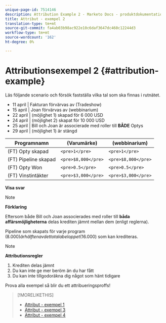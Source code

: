 ```yaml
---
unique-page-id: 7514146
description: Attribution Example 2 - Marketo Docs - produktdokumentation
title: Attribut - exempel 2
translation-type: tm+mt
source-git-commit: fa4ab03b98ac922e10c6daf3647dc460c12244d3
workflow-type: tm+mt
source-wordcount: '162'
ht-degree: 0%

---
```



# Attributionsexempel 2 {#attribution-example}

Läs följande scenario och försök fastställa vilka tal som ska finnas i rutnätet.

* 11 april | Fakturan förvärvas av (Tradeshow)
* 15 april | Joan förvärvas av (webbinarium)
* 22 april | (möjlighet 1) skapad för 6 000 USD
* 24 april | (möjlighet 2) skapat för 10 000 USD
* 25 april | Bill och Joan är associerade med roller till **BÅDE** Optys
* 29 april | (möjlighet 1) är stängd

| Programnamn | (Varumärke) | (webbinarium) |
|---|---|---|
| (FT) Opty skapad | `<pre>1</pre>` | `<pre>1</pre>` |
| (FT) Pipeline skapad | `<pre>$8,000</pre>` | `<pre>$8,000</pre>` |
| (FT) Opty Won | `<pre>0.5</pre>` | `<pre>0.5</pre>` |
| (FT) Vinstintäkter | `<pre>$3,000</pre>` | `<pre>$3,000</pre>` |

**Visa svar**

>[!NOTE]
>
>**Förklaring**
>
>Eftersom både Bill och Joan associerades med roller till **båda affärsmöjligheterna** delas krediten jämnt mellan dem (enligt reglerna).
>
>Pipeline som skapats för varje program ($8.000) är hälften av det totala beloppet ($16.000) som kan krediteras.

>[!NOTE]
>
>**Attributionsregler**
>
>1. Krediten delas jämnt
>1. Du kan inte ge mer beröm än du har fått
>1. Du kan inte tillgodoräkna dig något som hänt tidigare


Prova alla exempel så blir du ett attribueringsproffs!

>[!MORELIKETHIS]
>
>* [Attribut - exempel 1](/help/marketo/product-docs/reporting/revenue-cycle-analytics/revenue-tools/attribution/attribution-example-1.md)
>* [Attribut - exempel 3](/help/marketo/product-docs/reporting/revenue-cycle-analytics/revenue-tools/attribution/attribution-example-3.md)
>* [Attribut - exempel 4](/help/marketo/product-docs/reporting/revenue-cycle-analytics/revenue-tools/attribution/attribution-example-4.md)

